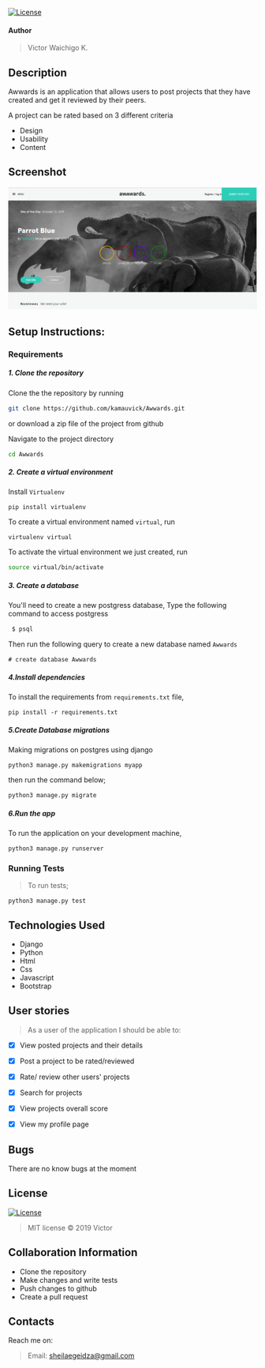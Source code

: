 [![License](https://img.shields.io/packagist/l/loopline-systems/closeio-api-wrapper.svg)](http://opensource.org/licenses/MIT)   
#### Author
> Victor Waichigo K.

## Description
Awwards is an application that allows users to post projects that they have created and get it reviewed by their peers.

A project can be rated based on 3 different criteria

* Design
* Usability
* Content


## Screenshot
<img src="https://github.com/kamauvick/Awwards/blob/master/myapp/static/assets/awwards.png?raw=true" width=1000>

## Setup Instructions:
### Requirements

##### 1. Clone the repository
Clone the the repository by running 

   ```bash
   git clone https://github.com/kamauvick/Awwards.git
   ```
 or download a zip file of the project from github
 

Navigate to the project directory
```bash
cd Awwards
```

##### 2. Create a virtual environment
 Install `Virtualenv` 

   ```prettier
   pip install virtualenv
   ```

To create a virtual environment named `virtual`, run

   ```prettier
   virtualenv virtual
   ```
To activate the virtual environment we just created, run

   ```bash
   source virtual/bin/activate
   ```

##### 3. Create a database
You'll need to create a new postgress database, Type the following command to access postgress
   ```bash
    $ psql
   ```
   Then run the following query to create a new database named ```Awwards``` 
   ```prettier
   # create database Awwards
   ```


#####  4.Install dependencies
To install the requirements from `requirements.txt` file,

   ```prettier
   pip install -r requirements.txt
   ```

#####  5.Create Database migrations
Making migrations on postgres using django

```prettier
python3 manage.py makemigrations myapp
```

 
then run the command below;

 ```bash
 python3 manage.py migrate
 ```

##### 6.Run the app
To run the application on your development machine, 

    python3 manage.py runserver

### Running Tests
>To run tests;

    python3 manage.py test

## Technologies Used
* Django
* Python
* Html
* Css
* Javascript
* Bootstrap
## User stories
>As a user of the application I should be able to:

- [X] View posted projects and their details
- [X] Post a project to be rated/reviewed
- [X] Rate/ review other users' projects
- [X] Search for projects 
- [X] View projects overall score
- [X] View my profile page


## Bugs
There are no know bugs at the moment

## License
[![License](https://img.shields.io/packagist/l/loopline-systems/closeio-api-wrapper.svg)](http://opensource.org/licenses/MIT)
>MIT license &copy;  2019 Victor
 
## Collaboration Information
* Clone the repository
* Make changes and write tests
* Push changes to github
* Create a pull request
## Contacts
Reach me on:
>Email:  sheilaegeidza@gmail.com
